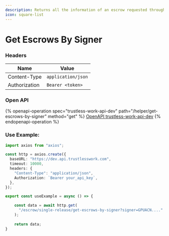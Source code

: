 ```yaml
---
description: Returns all the information of an escrow requested through the signer.
icon: square-list
---
```


# Get Escrows By Signer

### **Headers**

| Name          | Value              |
| ------------- | ------------------ |
| Content-Type  | `application/json` |
| Authorization | `Bearer <token>`   |

### Open API

{% openapi-operation spec="trustless-work-api-dev" path="/helper/get-escrows-by-signer" method="get" %}
[OpenAPI trustless-work-api-dev](https://dev.api.trustlesswork.com/api-yaml)
{% endopenapi-operation %}

### Use Example:

```typescript
import axios from "axios";

const http = axios.create({
  baseURL: "https://dev.api.trustlesswork.com",
  timeout: 10000,
  headers: {
    "Content-Type": "application/json",
    Authorization: `Bearer your_api_key`,
  },
});

export const useExample = async () => {

    const data = await http.get(
      "/escrow/single-release/get-escrows-by-signer?signer=GPUACN...." 👈🏼 // All required parameters are passed at the query level.
    ); 
  
    return data;
}
```
